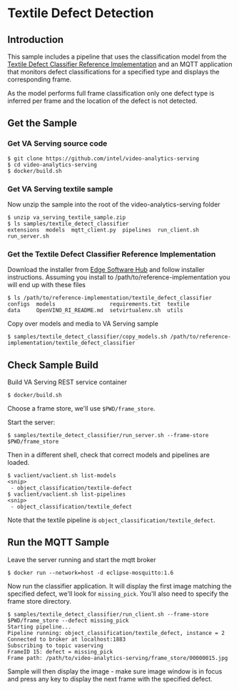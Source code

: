 # Textile Defect Detection

## Introduction
This sample includes a pipeline that uses the classification model from the [Textile Defect Classifier Reference Implementation](https://software.intel.com/content/www/us/en/develop/articles/textile-defect-classifier.html) and an MQTT application that monitors defect classifications for a specified type and displays the corresponding frame.

As the model performs full frame classification only one defect type is inferred per frame and the location of the defect is not detected.

## Get the Sample
### Get VA Serving source code
```
$ git clone https://github.com/intel/video-analytics-serving
$ cd video-analytics-serving
$ docker/build.sh
```
### Get VA Serving textile sample
Now unzip the sample into the root of the video-analytics-serving folder
```
$ unzip va_serving_textile_sample.zip
$ ls samples/textile_detect_classifier
extensions  models  mqtt_client.py  pipelines  run_client.sh  run_server.sh
```

### Get the Textile Defect Classifier Reference Implementation
Download the installer from [Edge Software Hub](https://software.intel.com/content/www/us/en/develop/articles/textile-defect-classifier.html) and follow installer instructions. Assuming you install to /path/to/reference-implementation you will end up with these files
```
$ ls /path/to/reference-implementation/textile_defect_classifier
configs  models                 requirements.txt  textile
data     OpenVINO_RI_README.md  setvirtualenv.sh  utils
```
Copy over models and media to VA Serving sample
```
$ samples/textile_detect_classifier/copy_models.sh /path/to/reference-implementation/textile_defect_classifier
```
## Check Sample Build
Build VA Serving REST service container
```
$ docker/build.sh
```
Choose a frame store, we'll use `$PWD/frame_store`.

Start the server:
```
$ samples/textile_detect_classifier/run_server.sh --frame-store $PWD/frame_store
```
Then in a different shell, check that correct models and pipelines are loaded.
```
$ vaclient/vaclient.sh list-models
<snip>
 - object_classification/textile-defect
$ vaclient/vaclient.sh list-pipelines
<snip>
 - object_classification/textile_defect
```
Note that the textile pipeline is `object_classification/textile_defect`.

## Run the MQTT Sample
Leave the server running and start the mqtt broker
```
$ docker run --network=host -d eclipse-mosquitto:1.6
```
Now run the classifier application. It will display the first image matching the specified defect, we'll look for `missing_pick`. You'll also need to specify the frame store directory.
```
$ samples/textile_detect_classifier/run_client.sh --frame-store $PWD/frame_store --defect missing_pick
Starting pipeline...
Pipeline running: object_classification/textile_defect, instance = 2
Connected to broker at localhost:1883
Subscribing to topic vaserving
FrameID 15: defect = missing_pick
Frame path: /path/to/video-analytics-serving/frame_store/00000015.jpg
```
Sample will then display the image - make sure image window is in focus and press any key to display the next frame with the specified defect.

